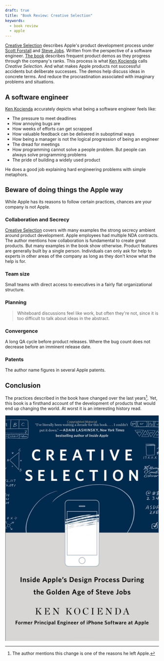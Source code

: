 ```yaml
---
draft: true
title: "Book Review: Creative Selection"
keywords:
  - book review
  - apple
---
```


[Creative Selection](https://amzn.to/2pGXKRq) describes Apple's product development process under [Scott Forstall](https://en.wikipedia.org/wiki/Scott_Forstall) and [Steve Jobs](https://en.wikipedia.org/wiki/Steve_Jobs). Written from the perspective of a software engineer. [The book](https://amzn.to/2pGXKRq) describes frequent product demos as they progress through the company's ranks. This process is what [Ken Kocienda](https://amzn.to/2NuMFN4) calls _Creative Selection_. And what makes Apple products not successful accidents but deliberate successes. The demos help discuss ideas in concrete terms. And reduce the procrastination associated with imaginary problems and situations.  

## A software engineer  

[Ken Kocienda](https://amzn.to/2NuMFN4) accurately depicts what being a software engineer feels like:
- The pressure to meet deadlines
- How annoying bugs are
- How weeks of efforts can get scrapped
- How valuable feedback can be delivered in suboptimal ways
- How being a manager is not the logical progression of being an engineer
- The dread for meetings
- How programming cannot solve a people problem. But people can always solve programming problems
- The pride of building a widely used product

He does a good job explaining hard engineering problems with simple metaphors.  

## Beware of doing things the Apple way  

While Apple has its reasons to follow certain practices, chances are your company is not Apple.  

### Collaboration and Secrecy  
[Creative Selection](https://amzn.to/2pGXKRq) covers with many examples the strong secrecy ambient around product development. Apple employees had multiple NDA contracts. The author mentions how collaboration is fundamental to create great products. But many examples in the book show otherwise. Product features are generally built by a single person. Individuals can only ask for help to experts in other areas of the company as long as they don't know what the help is for.  

### Team size  

Small teams with direct access to executives in a fairly flat organizational structure.  

### Planning  

> Whiteboard discussions feel like work, but often they're not, since it is too difficult to talk about ideas in the abstract.  

### Convergence  

A long QA cycle before product releases. Where the bug count does not decrease before an imminent release date.

### Patents  

The author name figures in several Apple patents.  


## Conclusion  

The practices described in the book have changed over the last years[^change]. Yet, this book is a firsthand account of the development of products that would end up changing the world. At worst it is an interesting history read.  

[![Creative Selection](/images/books/creative-selection.png)](https://amzn.to/2pGXKRq)  

[^change]: The author mentions this change is one of the reasons he left Apple.  
